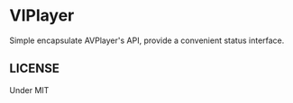 # VIPlayer 

Simple encapsulate AVPlayer's API, provide a convenient status interface.

## LICENSE

Under MIT
